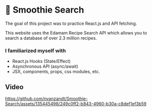 # 🍹 Smoothie Search

The goal of this project was to practice React.js and API fetching. 

This website uses the Edamam Recipe Search API which allows you to search a database of over 2.3 million recipes.

### I familiarized myself with 
- React.js Hooks (State/Effect)
- Asynchronous API (async/await)
- JSX, components, props, css modules, etc.

## Video
https://github.com/nvanzandt/Smoothie-Search/assets/135445498/249c0ff2-b843-4960-b30a-c8def1ef3b59

